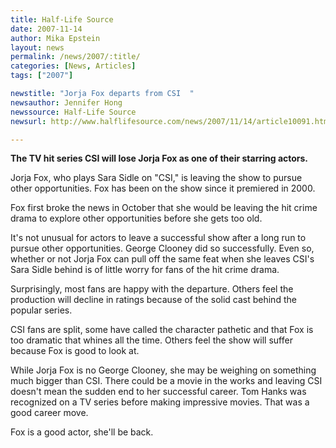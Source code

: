 ```yaml
---
title: Half-Life Source 
date: 2007-11-14
author: Mika Epstein
layout: news
permalink: /news/2007/:title/
categories: [News, Articles]
tags: ["2007"]

newstitle: "Jorja Fox departs from CSI  "
newsauthor: Jennifer Hong  
newssource: Half-Life Source  
newsurl: http://www.halflifesource.com/news/2007/11/14/article10091.htm 

---
```

**The TV hit series CSI will lose Jorja Fox as one of their starring actors.**

Jorja Fox, who plays Sara Sidle on "CSI," is leaving the show to pursue other opportunities. Fox has been on the show since it premiered in 2000.

Fox first broke the news in October that she would be leaving the hit crime drama to explore other opportunities before she gets too old.

It's not unusual for actors to leave a successful show after a long run to pursue other opportunities. George Clooney did so successfully. Even so, whether or not Jorja Fox can pull off the same feat when she leaves CSI's Sara Sidle behind is of little worry for fans of the hit crime drama.

Surprisingly, most fans are happy with the departure. Others feel the production will decline in ratings because of the solid cast behind the popular series.

CSI fans are split, some have called the character pathetic and that Fox is too dramatic that whines all the time. Others feel the show will suffer because Fox is good to look at.

While Jorja Fox is no George Clooney, she may be weighing on something much bigger than CSI. There could be a movie in the works and leaving CSI doesn't mean the sudden end to her successful career. Tom Hanks was recognized on a TV series before making impressive movies. That was a good career move.

Fox is a good actor, she'll be back.  
